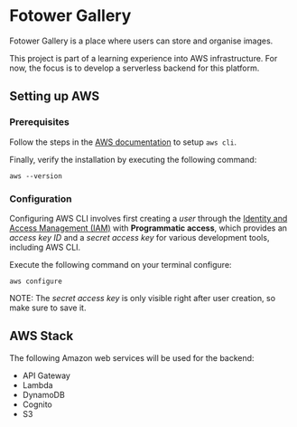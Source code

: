 # Fotower Gallery

Fotower Gallery is a place where users can store and organise images.

This project is part of a learning experience into AWS infrastructure. For now, the focus is to develop a serverless backend for this platform. 

## Setting up AWS

### Prerequisites

Follow the steps in the [AWS documentation](https://docs.aws.amazon.com/cli/latest/userguide/cli-chap-install.html) to setup `aws cli`.

Finally, verify the installation by executing the following command:
```script
aws --version
```

### Configuration

Configuring AWS CLI involves first creating a _user_ through the [Identity and Access Management (IAM)](https://console.aws.amazon.com/iam) with **Programmatic access**, which provides an _access key ID_ and a _secret access key_ for various development tools, including AWS CLI.

Execute the following command on your terminal configure:
```script
aws configure
```

NOTE: The _secret access key_ is only visible right after user creation, so make sure to save it.

## AWS Stack

The following Amazon web services will be used for the backend:

* API Gateway
* Lambda
* DynamoDB
* Cognito
* S3
